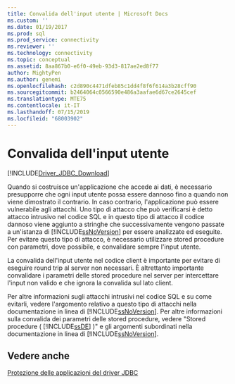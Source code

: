 ```yaml
---
title: Convalida dell'input utente | Microsoft Docs
ms.custom: ''
ms.date: 01/19/2017
ms.prod: sql
ms.prod_service: connectivity
ms.reviewer: ''
ms.technology: connectivity
ms.topic: conceptual
ms.assetid: 8aa867b0-e6f0-49eb-93d3-817ae2ed8f77
author: MightyPen
ms.author: genemi
ms.openlocfilehash: c2d890c4471dfeb85c1dd4f8f6f614a3b28cff90
ms.sourcegitcommit: b2464064c0566590e486a3aafae6d67ce2645cef
ms.translationtype: MTE75
ms.contentlocale: it-IT
ms.lasthandoff: 07/15/2019
ms.locfileid: "68003902"
---
```

# <a name="validating-user-input"></a>Convalida dell'input utente

[!INCLUDE[Driver_JDBC_Download](../../includes/driver_jdbc_download.md)]

Quando si costruisce un'applicazione che accede ai dati, è necessario presupporre che ogni input utente possa essere dannoso fino a quando non viene dimostrato il contrario. In caso contrario, l'applicazione può essere vulnerabile agli attacchi. Uno tipo di attacco che può verificarsi è detto attacco intrusivo nel codice SQL e in questo tipo di attacco il codice dannoso viene aggiunto a stringhe che successivamente vengono passate a un'istanza di [!INCLUDE[ssNoVersion](../../includes/ssnoversion-md.md)] per essere analizzate ed eseguite. Per evitare questo tipo di attacco, è necessario utilizzare stored procedure con parametri, dove possibile, e convalidare sempre l'input utente.

La convalida dell'input utente nel codice client è importante per evitare di eseguire round trip al server non necessari. È altrettanto importante convalidare i parametri delle stored procedure nel server per intercettare l'input non valido e che ignora la convalida sul lato client.

Per altre informazioni sugli attacchi intrusivi nel codice SQL e su come evitarli, vedere l'argomento relativo a questo tipo di attacchi nella documentazione in linea di [!INCLUDE[ssNoVersion](../../includes/ssnoversion-md.md)]. Per altre informazioni sulla convalida dei parametri delle stored procedure, vedere "Stored procedure ( [!INCLUDE[ssDE](../../includes/ssde_md.md)] )" e gli argomenti subordinati nella documentazione in linea di [!INCLUDE[ssNoVersion](../../includes/ssnoversion-md.md)].

## <a name="see-also"></a>Vedere anche

[Protezione delle applicazioni del driver JDBC](../../connect/jdbc/securing-jdbc-driver-applications.md)
